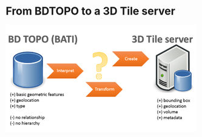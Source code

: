 From BDTOPO to a 3D Tile server
===============================

![Lorem ipsum](../images/3DTileGen1.PNG "Lorem ipsum")
